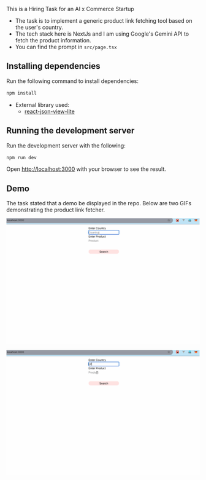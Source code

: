 This is a Hiring Task for an AI x Commerce Startup

- The task is to implement a generic product link fetching tool based on the user's country.
- The tech stack here is NextJs and I am using Google's Gemini API to fetch the product information.
- You can find the prompt in `src/page.tsx`

## Installing dependencies

Run the following command to install dependencies:

```bash
npm install
```
- External library used:
    - [react-json-view-lite](https://www.npmjs.com/package/react-json-view-lite)

## Running the development server

Run the development server with the following:

```bash
npm run dev
```

Open [http://localhost:3000](http://localhost:3000) with your browser to see the result.

## Demo

The task stated that a demo be displayed in the repo. Below are two GIFs demonstrating the product link fetcher.

![Demo](demo/DemoRecording.gif)

![Demo1](demo/DemoRecording1.gif)
